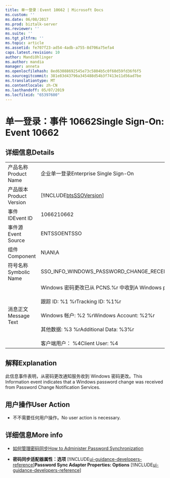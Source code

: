 ```yaml
---
title: 单一登录：Event 10662 | Microsoft Docs
ms.custom: ''
ms.date: 06/08/2017
ms.prod: biztalk-server
ms.reviewer: ''
ms.suite: ''
ms.tgt_pltfrm: ''
ms.topic: article
ms.assetid: fe707f23-ad54-4adb-a755-8d706a75efa4
caps.latest.revision: 10
author: MandiOhlinger
ms.author: mandia
manager: anneta
ms.openlocfilehash: 8ed63088692545e73c5804b5c0f60d59fd36f6f5
ms.sourcegitcommit: 381e83d43796a345488d54b3f7413e11d56ad7be
ms.translationtype: MT
ms.contentlocale: zh-CN
ms.lasthandoff: 05/07/2019
ms.locfileid: "65397600"
---
```

# <a name="single-sign-on-event-10662"></a><span data-ttu-id="cabf1-102">单一登录：事件 10662</span><span class="sxs-lookup"><span data-stu-id="cabf1-102">Single Sign-On: Event 10662</span></span>
## <a name="details"></a><span data-ttu-id="cabf1-103">详细信息</span><span class="sxs-lookup"><span data-stu-id="cabf1-103">Details</span></span>  

|                 |                                                                                                                                                                                   |
|-----------------|-----------------------------------------------------------------------------------------------------------------------------------------------------------------------------------|
|  <span data-ttu-id="cabf1-104">产品名称</span><span class="sxs-lookup"><span data-stu-id="cabf1-104">Product Name</span></span>   |                                                                             <span data-ttu-id="cabf1-105">企业单一登录</span><span class="sxs-lookup"><span data-stu-id="cabf1-105">Enterprise Single Sign-On</span></span>                                                                             |
| <span data-ttu-id="cabf1-106">产品版本</span><span class="sxs-lookup"><span data-stu-id="cabf1-106">Product Version</span></span> |                                                            [!INCLUDE[btsSSOVersion](../includes/btsssoversion-md.md)]                                                             |
|    <span data-ttu-id="cabf1-107">事件 ID</span><span class="sxs-lookup"><span data-stu-id="cabf1-107">Event ID</span></span>     |                                                                                       <span data-ttu-id="cabf1-108">10662</span><span class="sxs-lookup"><span data-stu-id="cabf1-108">10662</span></span>                                                                                       |
|  <span data-ttu-id="cabf1-109">事件源</span><span class="sxs-lookup"><span data-stu-id="cabf1-109">Event Source</span></span>   |                                                                                      <span data-ttu-id="cabf1-110">ENTSSO</span><span class="sxs-lookup"><span data-stu-id="cabf1-110">ENTSSO</span></span>                                                                                       |
|    <span data-ttu-id="cabf1-111">组件</span><span class="sxs-lookup"><span data-stu-id="cabf1-111">Component</span></span>    |                                                                                        <span data-ttu-id="cabf1-112">N\A</span><span class="sxs-lookup"><span data-stu-id="cabf1-112">N\A</span></span>                                                                                        |
|  <span data-ttu-id="cabf1-113">符号名称</span><span class="sxs-lookup"><span data-stu-id="cabf1-113">Symbolic Name</span></span>  |                                                                     <span data-ttu-id="cabf1-114">SSO_INFO_WINDOWS_PASSWORD_CHANGE_RECEIVED</span><span class="sxs-lookup"><span data-stu-id="cabf1-114">SSO_INFO_WINDOWS_PASSWORD_CHANGE_RECEIVED</span></span>                                                                     |
|  <span data-ttu-id="cabf1-115">消息正文</span><span class="sxs-lookup"><span data-stu-id="cabf1-115">Message Text</span></span>   | <span data-ttu-id="cabf1-116">Windows 密码更改已从 PCNS.%r 中收到</span><span class="sxs-lookup"><span data-stu-id="cabf1-116">A Windows password change was received from PCNS.%r</span></span><br /><br /> <span data-ttu-id="cabf1-117">跟踪 ID: %1 %r</span><span class="sxs-lookup"><span data-stu-id="cabf1-117">Tracking ID: %1%r</span></span><br /><br /> <span data-ttu-id="cabf1-118">Windows 帐户: %2 %r</span><span class="sxs-lookup"><span data-stu-id="cabf1-118">Windows Account: %2%r</span></span><br /><br /> <span data-ttu-id="cabf1-119">其他数据: %3 %r</span><span class="sxs-lookup"><span data-stu-id="cabf1-119">Additional Data: %3%r</span></span><br /><br /> <span data-ttu-id="cabf1-120">客户端用户： %4</span><span class="sxs-lookup"><span data-stu-id="cabf1-120">Client User: %4</span></span> |

## <a name="explanation"></a><span data-ttu-id="cabf1-121">解释</span><span class="sxs-lookup"><span data-stu-id="cabf1-121">Explanation</span></span>  
 <span data-ttu-id="cabf1-122">此信息事件表明，从密码更改通知服务收到 Windows 密码更改。</span><span class="sxs-lookup"><span data-stu-id="cabf1-122">This Information event indicates that a Windows password change was received from Password Change Notification Services.</span></span>  

## <a name="user-action"></a><span data-ttu-id="cabf1-123">用户操作</span><span class="sxs-lookup"><span data-stu-id="cabf1-123">User Action</span></span>  

-   <span data-ttu-id="cabf1-124">不不需要任何用户操作。</span><span class="sxs-lookup"><span data-stu-id="cabf1-124">No user action is necessary.</span></span>  

## <a name="more-info"></a><span data-ttu-id="cabf1-125">详细信息</span><span class="sxs-lookup"><span data-stu-id="cabf1-125">More info</span></span>

- [<span data-ttu-id="cabf1-126">如何管理密码同步</span><span class="sxs-lookup"><span data-stu-id="cabf1-126">How to Administer Password Synchronization</span></span>](../core/how-to-administer-password-synchronization.md)  

- <span data-ttu-id="cabf1-127">**密码同步适配器属性：选项** [!INCLUDE[ui-guidance-developers-reference](../includes/ui-guidance-developers-reference.md)]</span><span class="sxs-lookup"><span data-stu-id="cabf1-127">**Password Sync Adapter Properties: Options** [!INCLUDE[ui-guidance-developers-reference](../includes/ui-guidance-developers-reference.md)]</span></span>
